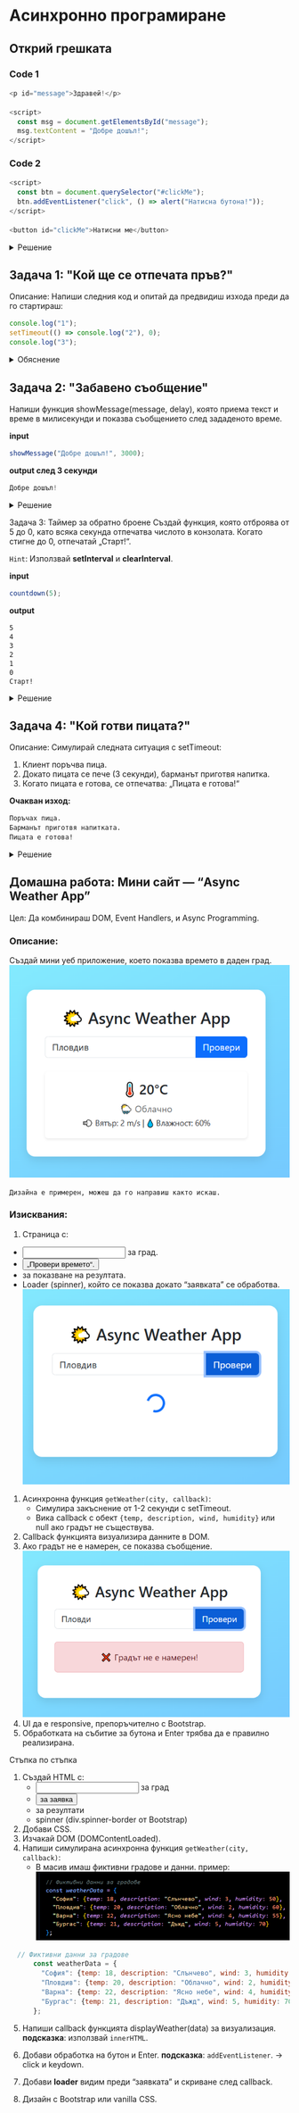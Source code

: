 # Aсинхронно програмиране
## Открий грешката

### Code 1
```js
<p id="message">Здравей!</p>

<script>
  const msg = document.getElementsById("message");
  msg.textContent = "Добре дошъл!";
</script>
```

### Code 2

```js
<script>
  const btn = document.querySelector("#clickMe");
  btn.addEventListener("click", () => alert("Натисна бутона!"));
</script>

<button id="clickMe">Натисни ме</button>
```

<details>
  <summary>Решение</summary>

```js
<button id="clickMe">Натисни ме</button>

<script>
  const btn = document.querySelector("#clickMe");
  btn.addEventListener("click", () => alert("Натисна бутона!"));
</script>
```
</details>

## Задача 1: "Кой ще се отпечата пръв?"
Описание:
Напиши следния код и опитай да предвидиш изхода преди да го стартираш:

```js
console.log("1");
setTimeout(() => console.log("2"), 0);
console.log("3");
```

<details>
  <summary>Обяснение</summary>
setTimeout е асинхронна функция — тя се поставя в callback queue, докато синхронният код се изпълнява първи.
След като основният код приключи, Event Loop добавя console.log("2") в стека.
</details>

## Задача 2: "Забавено съобщение"
Напиши функция showMessage(message, delay), която приема текст и време в милисекунди и показва съобщението след зададеното време.

**input**
```js
showMessage("Добре дошъл!", 3000);
```
**output след 3 секунди**

```js
Добре дошъл!
```

<details>
  <summary>Решение</summary>

```js
function showMessage(message, delay) {
  setTimeout(() => {
    console.log(message);
  }, delay);
}

showMessage("Добре дошъл!", 3000);
```
</details>

Задача 3: Таймер за обратно броене
Създай функция, която отброява от 5 до 0, като всяка секунда отпечатва числото в конзолата.
Когато стигне до 0, отпечатай „Старт!“.

``Hint``: Използвай **setInterval** и **clearInterval**.

**input**
```js
countdown(5);
```
**output**
```
5
4
3
2
1
0
Старт!
```

<details>
  <summary>Решение</summary>

```js
function countdown(start) {
  let current = start;
  const interval = setInterval(() => {
    console.log(current);
    current--;
    if (current < 0) {
      clearInterval(interval);
      console.log("Старт!");
    }
  }, 1000);
}

countdown(5);
```
</details>


## Задача 4: "Кой готви пицата?"
Описание:
Симулирай следната ситуация с setTimeout:

1. Клиент поръчва пица.
2. Докато пицата се пече (3 секунди), барманът приготвя напитка.
3. Когато пицата е готова, се отпечатва: „Пицата е готова!“

**Очакван изход:**
```bash
Поръчах пица.
Барманът приготвя напитката.
Пицата е готова!
```

<details>
  <summary>Решение</summary>

```js
console.log("Поръчах пица.");

setTimeout(() => {
  console.log("Пицата е готова!");
}, 3000);

console.log("Барманът приготвя напитката.");
```
</details>

## Домашна работа: Мини сайт — “Async Weather App”

Цел: Да комбинираш DOM, Event Handlers, и Async Programming.

### Описание:
Създай мини уеб приложение, което показва времето в даден град.
![alt text](/images/image-1.png)

``Дизайна е примерен, можеш да го направиш както искаш.``

### Изисквания:
1. Страница с:
* <input> за град.
* <button> „Провери времето“.
* <div> за показване на резултата.
* Loader (spinner), който се показва докато “заявката” се обработва.
  ![alt text](/images/image-2.png)
1. Асинхронна функция ``getWeather(city, callback)``:
   * Симулира закъснение от 1-2 секунди с setTimeout.
   * Вика callback с обект ``{temp, description, wind, humidity}`` или null ако градът не съществува.
2. Callback функцията визуализира данните в DOM.
3. Ако градът не е намерен, се показва съобщение.
   ![alt text](/images/image-3.png)
4. UI да е responsive, препоръчително с Bootstrap.
5. Обработката на събитие за бутона и Enter трябва да е правилно реализирана.

Стъпка по стъпка
1. Създай HTML с:
   * <input> за град
   * <button> за заявка
   * <div> за резултати
   * spinner (div.spinner-border от Bootstrap)
2. Добави CSS.
3. Изчакай DOM (DOMContentLoaded).
4. Напиши симулирана асинхронна функция ``getWeather(city, callback)``:
   * В масив имаш фиктивни градове и данни.
  пример:
  ![alt text](/images/image.png)

```js
  // Фиктивни данни за градове
      const weatherData = {
        "София": {temp: 18, description: "Слънчево", wind: 3, humidity: 50},
        "Пловдив": {temp: 20, description: "Облачно", wind: 2, humidity: 60},
        "Варна": {temp: 22, description: "Ясно небе", wind: 4, humidity: 55},
        "Бургас": {temp: 21, description: "Дъжд", wind: 5, humidity: 70}
      };
```

5. Напиши callback функцията displayWeather(data) за визуализация.
   **подсказка**: използвай ``innerHTML``.

6. Добави обработка на бутон и Enter.
   **подсказка**: ``addEventListener``. -> click и keydown.
7. Добави **loader** видим преди “заявката” и скриване след callback.
8. Дизайн с Bootstrap или vanilla CSS.

